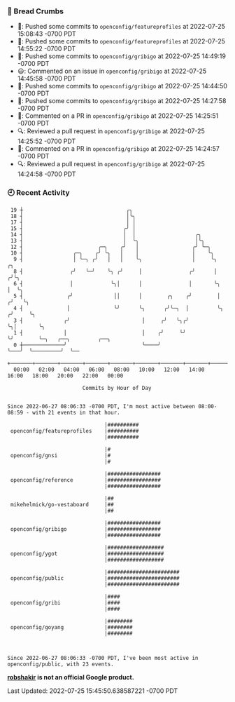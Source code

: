 ### 🍞 Bread Crumbs

 * 🚢: Pushed some commits to `openconfig/featureprofiles` at 2022-07-25 15:08:43 -0700 PDT
 * 🚢: Pushed some commits to `openconfig/featureprofiles` at 2022-07-25 14:55:22 -0700 PDT
 * 🚢: Pushed some commits to `openconfig/gribigo` at 2022-07-25 14:49:19 -0700 PDT
 * 😃: Commented on an issue in `openconfig/gribigo` at 2022-07-25 14:45:58 -0700 PDT
 * 🚢: Pushed some commits to `openconfig/gribigo` at 2022-07-25 14:44:50 -0700 PDT
 * 🚢: Pushed some commits to `openconfig/gribigo` at 2022-07-25 14:27:58 -0700 PDT
 * 💬: Commented on a PR in  `openconfig/gribigo` at 2022-07-25 14:25:51 -0700 PDT
 * 🔍: Reviewed a pull request in  `openconfig/gribigo` at 2022-07-25 14:25:52 -0700 PDT
 * 💬: Commented on a PR in  `openconfig/gribigo` at 2022-07-25 14:24:57 -0700 PDT
 * 🔍: Reviewed a pull request in  `openconfig/gribigo` at 2022-07-25 14:24:58 -0700 PDT

### 🕘 Recent Activity
```
 19 ┼                                 ╭╮
 18 ┤                                 │╰╮
 17 ┤                                 │ │
 15 ┤                                ╭╯ │
 14 ┤                                │  │                   ╭╮
 13 ┤                                │  ╰╮                  │╰╮
 12 ┤                        ╭─╮    ╭╯   │                 ╭╯ ╰─╮
 10 ┤                ╭─╮    ╭╯ ╰╮   │    │                 │    ╰╮
  9 ┤                │ ╰─╮ ╭╯   │   │    ╰╮                │     ╰╮      ╭╮
  8 ┤               ╭╯   ╰─╯    ╰╮ ╭╯     │               ╭╯      │     ╭╯╰╮
  6 ┤               │            ╰╮│      │               │       ╰╮    │  ╰╮
  5 ┤              ╭╯             ││      │        ╭╮    ╭╯        │   ╭╯   ╰╮
  4 ┤              │              ╰╯      ╰╮      ╭╯╰─╮  │         ╰╮ ╭╯     ╰╮
  3 ┤             ╭╯                       │     ╭╯   ╰╮╭╯          ╰╮│       ╰╮
  1 ┤             │                        │    ╭╯     ╰╯            ╰╯        ╰─╮   ╭──╮         ╭──╮
  0 ┼─────────────╯                        ╰────╯                                ╰───╯  ╰─────────╯  ╰──
    +───────+───────+───────+───────+───────+───────+───────+───────+───────+───────+───────+───────+────
  00:00   02:00   04:00   06:00   08:00   10:00   12:00   14:00   16:00   18:00   20:00   22:00   00:00   

						Commits by Hour of Day


Since 2022-06-27 08:06:33 -0700 PDT, I'm most active between 08:00-08:59 - with 21 events in that hour.

```



```
                               |##########
 openconfig/featureprofiles    |##########
                               |##########

                               |#
 openconfig/gnsi               |#
                               |#

                               |#################
 openconfig/reference          |#################
                               |#################

                               |##
 mikehelmick/go-vestaboard     |##
                               |##

                               |#################
 openconfig/gribigo            |#################
                               |#################

                               |##################
 openconfig/ygot               |##################
                               |##################

                               |#######################
 openconfig/public             |#######################
                               |#######################

                               |####
 openconfig/gribi              |####
                               |####

                               |########
 openconfig/goyang             |########
                               |########



Since 2022-06-27 08:06:33 -0700 PDT, I've been most active in openconfig/public, with 23 events.

```
**[robshakir](mailto:robjs@google.com) is not an official Google product.**  


Last Updated: 2022-07-25 15:45:50.638587221 -0700 PDT
